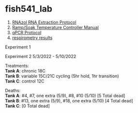 # fish541_lab

1. [RNAzol RNA Extraction Protocol](https://github.com/mattgeorgephd/NOPP-gigas-ploidy-temp/blob/main/202107_EXP2/tag-seq/RNAzol_RT_extraction_protocol.docx)
2. [Ramp/Soak Temperature Controller Manual](https://www.dropbox.com/s/3okvpqwuyb3vhjj/SYL-2352P%20Manual%20%282%29.pdf?dl=0)
3. [qPCR Protocol](https://github.com/RobertsLab/resources/blob/master/protocols/reverse_transcription.md)
4. [respirometry results](https://github.com/afcoyle/fish541_lab/blob/main/respirometry/output/respirometry_summary.xlsx)

Experiment 1


Experiment 2
5/3/2022 - 5/10/2022 <br/>

Treatments: <br/>
**Tank A**: chronic 18C <br/>
**Tank B**: variable 15C/21C cycling (5hr hold, 1hr transition) <br/>
**Tank C**: control 12C

Deaths: <br/>
**Tank A**: #4, #7, one extra (5/9), #8, #10 (5/10)  [5 Total dead] <br/>
**Tank B**: #13, one extra (5/9), #18, one extra (5/10) [4 Total dead] <br/>
**Tank C**: [0 Total dead] <br/>

